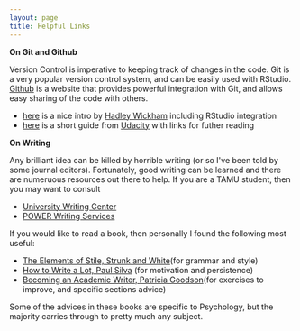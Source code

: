 ```yaml
---
layout: page
title: Helpful Links
---
```


**On Git and Github**

Version Control is imperative to keeping track of changes in the code. Git is a very popular version control system, and can be easily used with RStudio. [Github](https://github.com) is a website that provides powerful integration with Git, and allows easy sharing of the code with others. 
 - [here](http://r-pkgs.had.co.nz/git.html) is a nice intro by [Hadley Wickham](http://hadley.nz) including RStudio integration
 - [here](http://blog.udacity.com/2015/06/a-beginners-git-github-tutorial.html) is a short guide from [Udacity](http://blog.udacity.com) with links for futher reading
 
 **On Writing**
 
Any brilliant idea can be killed by horrible writing (or so I've been told by some journal editors). Fortunately, good writing can be learned and there are numeruous resources out there to help. If you are a TAMU student, then you may want to consult
 - [University Writing Center](http://writingcenter.tamu.edu)
 - [POWER Writing Services](http://power.tamu.edu)
 
If you would like to read a book, then personally I found the following most useful:
 - [The Elements of Stile, Strunk and White](https://www.amazon.com/Elements-Style-Fourth-William-Strunk/dp/020530902X/ref=sr_1_1?s=books&ie=UTF8&qid=1505700931&sr=1-1&keywords=strunk+and+white)(for grammar and style)
 - [How to Write a Lot, Paul Silva](https://www.amazon.com/How-Write-Lot-Practical-Productive/dp/1591477433) (for motivation and persistence)
 - [Becoming an Academic Writer, Patricia Goodson](https://www.amazon.com/Becoming-Academic-Writer-Exercises-Productive/dp/1452203865)(for exercises to improve, and specific sections advice)
 
 Some of the advices in these books are specific to Psychology, but the majority carries through to pretty much any subject.
